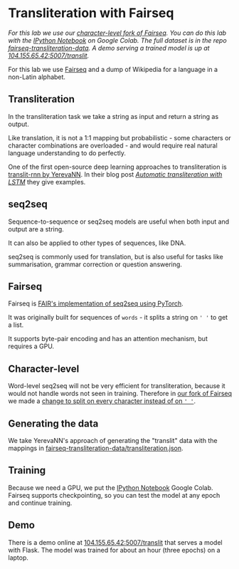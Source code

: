# Transliteration with Fairseq

*For this lab we use our [character-level fork of Fairseq](https://github.com/deeplanguageclass/fairseq-transliteration).  You can do this lab with the [IPython Notebook](https://github.com/deeplanguageclass/fairseq-transliteration.ipynb) on Google Colab.  The full dataset is in the repo [fairseq-transliteration-data](https://github.com/deeplanguageclass/fairseq-transliteration-data).  A demo serving a trained model is up at [104.155.65.42:5007/translit](http://104.155.65.42:5007/translit).*

For this lab we use [Fairseq](https://facebook.ai/developers/tools/fairseq) and a dump of Wikipedia for a language in a non-Latin alphabet.

## Transliteration

In the transliteration task we take a string as input and return a string as output.

Like translation, it is not a 1:1 mapping but probabilistic - some characters or character combinations are overloaded - and would require real natural language understanding to do perfectly.

One of the first open-source deep learning approaches to transliteration is [translit-rnn by YerevaNN](https://github.com/YerevaNN/translit-rnn/).  In their blog post [*Automatic transliteration with LSTM*](http://yerevann.github.io/2016/09/09/automatic-transliteration-with-lstm/) they give examples.


## seq2seq

Sequence-to-sequence or seq2seq models are useful when both input and output are a string.

It can also be applied to other types of sequences, like DNA.

seq2seq is commonly used for translation, but is also useful for tasks like summarisation, grammar correction or question answering.


## Fairseq

Fairseq is [FAIR's implementation of seq2seq using PyTorch](https://github.com/pytorch/fairseq).

It was originally built for sequences of `words` - it splits a string on `' '` to get a list.

It supports byte-pair encoding and has an attention mechanism, but requires a GPU.

## Character-level

Word-level seq2seq will not be very efficient for transliteration, because it would not handle words not seen in training.  Therefore in [our fork of Fairseq](https://github.com/deeplanguageclass/fairseq-transliteration) we made a [change to split on every character instead of on `' '`](https://github.com/deeplanguageclass/fairseq-transliteration/commit/c201085e9c88ccf3706fc9ef06ab131782e3ae53).

## Generating the data

We take YerevaNN's approach of generating the "translit" data with the mappings in [fairseq-transliteration-data/transliteration.json](https://github.com/deeplanguageclass/fairseq-transliteration-data/blob/master/transliteration.json).

## Training

Because we need a GPU, we put the [IPython Notebook](https://github.com/deeplanguageclass/fairseq-transliteration.ipynb) Google Colab.  Fairseq supports checkpointing, so you can test the model at any epoch and continue training.

## Demo

There is a demo online at [104.155.65.42:5007/translit](http://104.155.65.42:5007/translit) that serves a model with Flask.  The model was trained for about an hour (three epochs) on a laptop.
